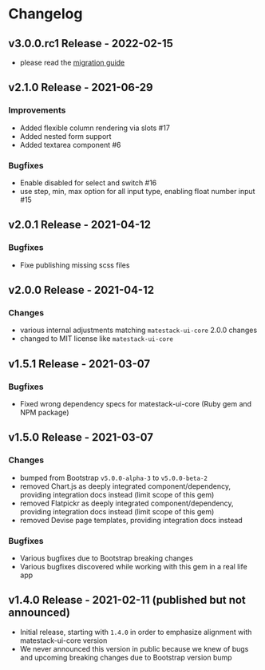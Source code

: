 # Changelog

## v3.0.0.rc1 Release - 2022-02-15

- please read the [migration guide](docs/migrate-from-2.x-to-3.0.md)

## v2.1.0 Release - 2021-06-29

### Improvements

- Added flexible column rendering via slots #17
- Added nested form support
- Added textarea component #6

### Bugfixes

- Enable disabled for select and switch #16
- use step, min, max option for all input type, enabling float number input #15

## v2.0.1 Release - 2021-04-12

### Bugfixes

- Fixe publishing missing scss files

## v2.0.0 Release - 2021-04-12

### Changes

- various internal adjustments matching `matestack-ui-core` 2.0.0 changes
- changed to MIT license like `matestack-ui-core`


## v1.5.1 Release - 2021-03-07

### Bugfixes

- Fixed wrong dependency specs for matestack-ui-core (Ruby gem and NPM package)

## v1.5.0 Release - 2021-03-07

### Changes

- bumped from Bootstrap `v5.0.0-alpha-3` to `v5.0.0-beta-2`
- removed Chart.js as deeply integrated component/dependency, providing integration docs instead (limit scope of this gem)
- removed Flatpickr as deeply integrated component/dependency, providing integration docs instead (limit scope of this gem)
- removed Devise page templates, providing integration docs instead

### Bugfixes

- Various bugfixes due to Bootstrap breaking changes
- Various bugfixes discovered while working with this gem in a real life app

## v1.4.0 Release - 2021-02-11 (published but not announced)

- Initial release, starting with `1.4.0` in order to emphasize alignment with matestack-ui-core version
- We never announced this version in public because we knew of bugs and upcoming breaking changes due to Bootstrap version bump
